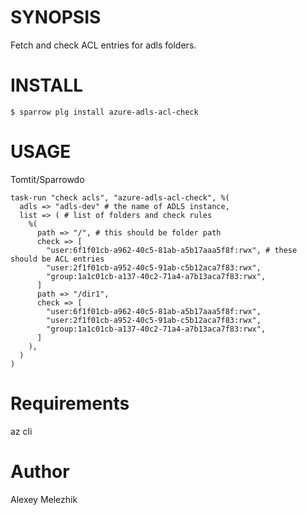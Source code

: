 # SYNOPSIS

Fetch and check ACL entries for adls folders.

# INSTALL

    $ sparrow plg install azure-adls-acl-check

# USAGE

Tomtit/Sparrowdo

    task-run "check acls", "azure-adls-acl-check", %(
      adls => "adls-dev" # the name of ADLS instance,
      list => ( # list of folders and check rules
        %( 
          path => "/", # this should be folder path
          check => [
            "user:6f1f01cb-a962-40c5-81ab-a5b17aaa5f8f:rwx", # these should be ACL entries
            "user:2f1f01cb-a952-40c5-91ab-c5b12aca7f83:rwx",
            "group:1a1c01cb-a137-40c2-71a4-a7b13aca7f83:rwx",
          ] 
          path => "/dir1", 
          check => [
            "user:6f1f01cb-a962-40c5-81ab-a5b17aaa5f8f:rwx",
            "user:2f1f01cb-a952-40c5-91ab-c5b12aca7f83:rwx",
            "group:1a1c01cb-a137-40c2-71a4-a7b13aca7f83:rwx",
          ] 
        ),  
      )
    )


# Requirements

az cli 

# Author

Alexey Melezhik

